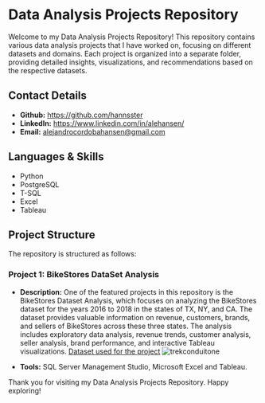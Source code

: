 # Data Analysis Projects Repository
Welcome to my Data Analysis Projects Repository! This repository contains various data analysis projects that I have worked on, focusing on different datasets and domains. Each project is organized into a separate folder, providing detailed insights, visualizations, and recommendations based on the respective datasets.

## Contact Details
- **Github:** https://github.com/hannsster
- **LinkedIn:** https://www.linkedin.com/in/alehansen/
- **Email:** alejandrocordobahansen@gmail.com
## Languages & Skills
- Python
- PostgreSQL
- T-SQL
- Excel
- Tableau

## Project Structure
The repository is structured as follows:

### Project 1: BikeStores DataSet Analysis

- **Description:** One of the featured projects in this repository is the BikeStores Dataset Analysis, which focuses on analyzing the BikeStores dataset for the years 2016 to 2018 in the states of TX, NY, and CA. The dataset provides valuable information on revenue, customers, brands, and sellers of BikeStores across these three states. The analysis includes exploratory data analysis, revenue trends, customer analysis, seller analysis, brand performance, and interactive Tableau visualizations.
[Dataset used for the project](https://www.sqlservertutorial.net/load-sample-database/) ![trekconduitone](https://github.com/hannsster/PortfolioProjects/assets/138026180/eda9d9ed-4579-49fc-b1cd-d4ed4bf6d177)

- **Tools:** SQL Server Management Studio, Microsoft Excel and Tableau.


Thank you for visiting my Data Analysis Projects Repository. Happy exploring!


